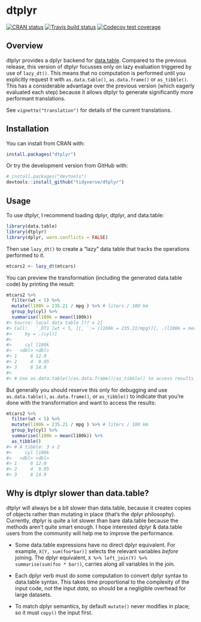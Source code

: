 
<!-- README.md is generated from README.Rmd. Please edit that file -->

# dtplyr

<!-- badges: start -->

[![CRAN
status](https://www.r-pkg.org/badges/version/dtplyr)](https://cran.r-project.org/package=dtplyr)
[![Travis build
status](https://travis-ci.org/tidyverse/dtplyr.svg?branch=master)](https://travis-ci.org/tidyverse/dtplyr)
[![Codecov test
coverage](https://codecov.io/gh/tidyverse/dtplyr/branch/master/graph/badge.svg)](https://codecov.io/gh/tidyverse/dtplyr?branch=master)
<!-- badges: end -->

## Overview

dtplyr provides a dplyr backend for
[data.table](https://github.com/Rdatatable/data.table/wiki). Compared to
the previous release, this version of dtplyr focusses only on lazy
evaluation triggered by use of `lazy_dt()`. This means that no
computation is performed until you explicitly request it with
`as.data.table()`, `as.data.frame()` or `as_tibble()`. This has a
considerable advantage over the previous version (which eagerly
evaluated each step) because it allows dtplyr to generate significantly
more performant translations.

See `vignette("translation")` for details of the current translations.

## Installation

You can install from CRAN with:

``` r
install.packages("dtplyr")
```

Or try the development version from GitHub with:

``` r
# install.packages("devtools")
devtools::install_github("tidyverse/dtplyr")
```

## Usage

To use dtplyr, I recommend loading dplyr, dtplyr, and data.table:

``` r
library(data.table)
library(dtplyr)
library(dplyr, warn.conflicts = FALSE)
```

Then use `lazy_dt()` to create a “lazy” data table that tracks the
operations performed to it.

``` r
mtcars2 <- lazy_dt(mtcars)
```

You can preview the transformation (including the generated data.table
code) by printing the result:

``` r
mtcars2 %>% 
  filter(wt < 5) %>% 
  mutate(l100k = 235.21 / mpg ) %>% # liters / 100 km
  group_by(cyl) %>% 
  summarise(l100k = mean(l100k))
#> Source: local data table [?? x 2]
#> Call:   `_DT1`[wt < 5, ][, `:=`(l100k = 235.21/mpg)][, .(l100k = mean(l100k)), 
#>     by = .(cyl)]
#> 
#>     cyl l100k
#>   <dbl> <dbl>
#> 1     6 12.0 
#> 2     4  9.05
#> 3     8 14.9 
#> 
#> # Use as.data.table()/as.data.frame()/as_tibble() to access results
```

But generally you should reserve this only for debugging and use
`as.data.table()`, `as.data.frame()`, or `as_tibble()` to indicate that
you’re done with the transformation and want to access the results:

``` r
mtcars2 %>% 
  filter(wt < 5) %>% 
  mutate(l100k = 235.21 / mpg ) %>% # liters / 100 km
  group_by(cyl) %>% 
  summarise(l100k = mean(l100k)) %>% 
  as_tibble()
#> # A tibble: 3 x 2
#>     cyl l100k
#>   <dbl> <dbl>
#> 1     6 12.0 
#> 2     4  9.05
#> 3     8 14.9
```

## Why is dtplyr slower than data.table?

dtplyr will always be a bit slower than data.table, because it creates
copies of objects rather than mutating in place (that’s the dplyr
philosophy). Currently, dtplyr is quite a lot slower than bare
data.table because the methods aren’t quite smart enough. I hope
interested dplyr & data.table users from the community will help me to
improve the performance.

  - Some data.table expressions have no direct dplyr equivalent. For
    example, `X[Y, sum(foo*bar)]` selects the relevant variables
    *before* joining. The dplyr equivalent, `X %>% left_join(Y) %>%
    summarise(sum(foo * bar))`, carries along all variables in the join.

  - Each dplyr verb must do some computation to convert dplyr syntax to
    data.table syntax. This takes time proportional to the complexity of
    the input code, not the input *data*, so should be a negligible
    overhead for large datasets.

  - To match dplyr semantics, by default `mutate()` never modifies in
    place; so it must `copy()` the input first.
